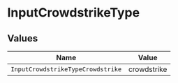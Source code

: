 # InputCrowdstrikeType


## Values

| Name                              | Value                             |
| --------------------------------- | --------------------------------- |
| `InputCrowdstrikeTypeCrowdstrike` | crowdstrike                       |